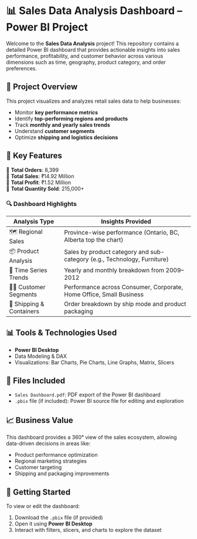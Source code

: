 # 📊 Sales Data Analysis Dashboard – Power BI Project

Welcome to the **Sales Data Analysis** project! This repository contains a detailed Power BI dashboard that provides actionable insights into sales performance, profitability, and customer behavior across various dimensions such as time, geography, product category, and order preferences.

## 📁 Project Overview

This project visualizes and analyzes retail sales data to help businesses:

- Monitor **key performance metrics**
- Identify **top-performing regions and products**
- Track **monthly and yearly sales trends**
- Understand **customer segments**
- Optimize **shipping and logistics decisions**

## 📌 Key Features

🔹 **Total Orders**: 8,399  
🔹 **Total Sales**: ₹14.92 Million  
🔹 **Total Profit**: ₹1.52 Million  
🔹 **Total Quantity Sold**: 215,000+

### 🔍 Dashboard Highlights

| Analysis Type            | Insights Provided                                                                 |
|--------------------------|------------------------------------------------------------------------------------|
| 🗺️ Regional Sales         | Province-wise performance (Ontario, BC, Alberta top the chart)                   |
| 📦 Product Analysis       | Sales by product category and sub-category (e.g., Technology, Furniture)         |
| 📅 Time Series Trends     | Yearly and monthly breakdown from 2009–2012                                      |
| 🧑‍💼 Customer Segments     | Performance across Consumer, Corporate, Home Office, Small Business               |
| 🚚 Shipping & Containers  | Order breakdown by ship mode and product packaging                               |

## 📊 Tools & Technologies Used

- **Power BI Desktop**
- Data Modeling & DAX
- Visualizations: Bar Charts, Pie Charts, Line Graphs, Matrix, Slicers

## 📂 Files Included

- `Sales Dashboard.pdf`: PDF export of the Power BI dashboard
- `.pbix` file (if included): Power BI source file for editing and exploration

## 📈 Business Value

This dashboard provides a 360° view of the sales ecosystem, allowing data-driven decisions in areas like:

- Product performance optimization
- Regional marketing strategies
- Customer targeting
- Shipping and packaging improvements

## 🚀 Getting Started

To view or edit the dashboard:

1. Download the `.pbix` file (if provided)
2. Open it using **Power BI Desktop**
3. Interact with filters, slicers, and charts to explore the dataset
